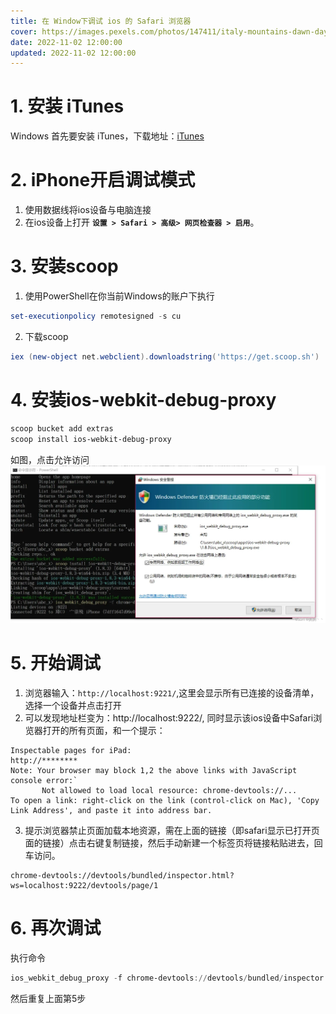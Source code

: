 ```yaml
---
title: 在 Window下调试 ios 的 Safari 浏览器
cover: https://images.pexels.com/photos/147411/italy-mountains-dawn-daybreak-147411.jpeg
date: 2022-11-02 12:00:00
updated: 2022-11-02 12:00:00
---
```

# 1. 安装 iTunes
Windows 首先要安装 iTunes，下载地址：[iTunes](https://www.apple.com/itunes/)
# 2. iPhone开启调试模式
1. 使用数据线将ios设备与电脑连接
2. 在ios设备上打开 **`设置 > Safari > 高级> 网页检查器 > 启用`**。
# 3. 安装scoop
1. 使用PowerShell在你当前Windows的账户下执行
```powershell
set-executionpolicy remotesigned -s cu
```
2. 下载scoop
```powershell
iex (new-object net.webclient).downloadstring('https://get.scoop.sh')
```
# 4. 安装ios-webkit-debug-proxy
```powershell
scoop bucket add extras
scoop install ios-webkit-debug-proxy
```
如图，点击允许访问
![在这里插入图片描述](../img/%E5%9C%A8%20Window%E4%B8%8B%E8%B0%83%E8%AF%95%20ios%20%E7%9A%84%20Safari%20%E6%B5%8F%E8%A7%88%E5%99%A8/a.webp)
# 5. 开始调试
1. 浏览器输入：`http://localhost:9221/`,这里会显示所有已连接的设备清单，选择一个设备并点击打开
2. 可以发现地址栏变为：http://localhost:9222/, 同时显示该ios设备中Safari浏览器打开的所有页面，和一个提示：
```
Inspectable pages for iPad:
http://********
Note: Your browser may block 1,2 the above links with JavaScript console error:` 
       Not allowed to load local resource: chrome-devtools://...
To open a link: right-click on the link (control-click on Mac), 'Copy Link Address', and paste it into address bar.
```
3. 提示浏览器禁止页面加载本地资源，需在上面的链接（即safari显示已打开页面的链接）点击右键复制链接，然后手动新建一个标签页将链接粘贴进去，回车访问。
```
chrome-devtools://devtools/bundled/inspector.html?ws=localhost:9222/devtools/page/1
```
# 6. 再次调试
执行命令
```powershell
ios_webkit_debug_proxy -f chrome-devtools://devtools/bundled/inspector.html
```
然后重复上面第5步